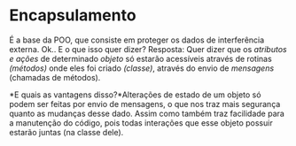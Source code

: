 # Encapsulamento

É a base da POO, que consiste em proteger os dados de interferência externa. Ok.. E o que isso quer dizer? Resposta: Quer dizer que os *atributos e ações* de determinado *objeto* só estarão acessíveis através de rotinas *(métodos)* onde eles foi criado *(classe)*, através do envio de *mensagens* (chamadas de métodos).

*E quais as vantagens disso?*Alterações de estado de um objeto só podem ser feitas por envio de mensagens, o que nos traz mais segurança quanto as mudanças desse dado. Assim como também traz facilidade para a manutenção do código, pois todas interações que esse objeto possuir estarão juntas (na classe dele). 
